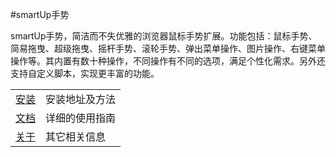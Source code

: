 #smartUp手势

smartUp手势，简洁而不失优雅的浏览器鼠标手势扩展。功能包括：鼠标手势、简易拖曳、超级拖曳、摇杆手势、滚轮手势、弹出菜单操作、图片操作、右键菜单操作等。其内置有数十种操作，不同操作有不同的选项，满足个性化需求。另外还支持自定义脚本，实现更丰富的功能。

|      |               |
| ---- | ------------- |
| [安装](install.md) |安装地址及方法|
| [文档](docs/index.md) |详细的使用指南|
| [关于](about.md) |其它相关信息|